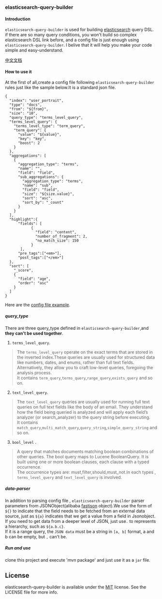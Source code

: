 ### elasticsearch-query-builder
#### Introduction
`elasticsearch-query-builder` is used for building [elasticsearch](https://www.elastic.co) query DSL. if there are so many query conditions, you won't build so complex elasticsearch DSL link before, and a config file is just enough using `elasticsearch-query-builder`. I belive that it will help you make your code simple and easy-understand.

[中文文档](https://github.com/xiaowei1118/elasticsearch-query-builder/blob/master/README-CN.md)

#### How to use it
At the first of all,create a config file following `elasticsearch-query-builder` rules just like the sample below.It is a standard json file.
```
{
  "index": "user_portrait",
  "type": "docs",
  "from": "${from}",
  "size": "10",
  "query_type": "terms_level_query",
  "terms_level_query": {
    "terms_level_type": "term_query",
    "term_query": {
      "value": "${value}",
      "key": "key",
      "boost": 2
    }
  },
  "aggregations": [
    {
      "aggregation_type": "terms",
      "name": "",
      "field": "field",
      "sub_aggregations": {
        "aggregation_type": "terms",
        "name": "sub",
        "field": "field",
        "size": "${size.value}",
        "sort": "asc",
        "sort_by": "_count"
      }
    }
  ],
  "highlight":{
      "fields": [
            {
              "field": "content",
              "number_of_fragment": 2,
              "no_match_size": 150
            }
       ],
      "pre_tags":["<em>"],
      "post_tags":["</em>"]
  },
  "sort": [
    "_score",
    {
      "field": "age",
      "order": "asc"
    }
  ]
}
```
Here are the [config file example](https://github.com/xiaowei1118/elasticsearch-query-builder/blob/master/src/main/resources/portrait_mapping.json).

##### query_type
There are three query_type defined in `elasticsearch-query-builder`,and <strong>they can't be used together</strong>.
1. `terms_level_query`.
 >   The `terms_level_query` operate on the exact terms that are stored in the inverted index.These queries are usually used for structured data like numbers, dates, and enums, rather than full text fields. Alternatively, they allow you to craft low-level queries, foregoing the analysis process.<br/>
 It contains `term_query`,`terms_query`,`range_query`,`exists_query` and so on.

2. `text_level_query`.
  > The `text_level_query` queries are usually used for running full text queries on full text fields like the body of an email. They understand how the field being queried is analyzed and will apply each field’s analyzer (or search_analyzer) to the query string before executing.<br/>
  It contains `match_query`,`multi_match_query`,`query_string`,`simple_query_string` and so on.
3. `bool_level` .
  > A query that matches documents matching boolean combinations of other queries. The bool query maps to Lucene BooleanQuery. It is built using one or more boolean clauses, each clause with a typed occurrence. <br/>
   The occurrence types are: must,filter,should,must_not.In each types , `terms_level_query` and `text_level_query` is involved.

##### data-parser
In addition to parsing config file , `elasticsearch-query-builder` parser parameters from JSONObject(alibaba [fastjson](https://github.com/alibaba/fastjson) object).We use the form of `${}` to indicate that the field needs to be fetched from an external data source, just as `${a}` indicates that we get a value from a field in Jsonobject. If you need to get data from a deeper level of JSON, just use`.` to represents a hierarchy, such as `${a.b.c}`. <br/>
If it is a range query, the `JSON data` must be a string in `[a, b]` format, a and b can be empty, but `,` can't be.

##### Run and use
clone this project and execute 'mvn package' and just use it as a `jar` file.

## License
elasticsearch-query-builder is available under the [MIT](https://www.opensource.org/licenses/mit-license.php) license. See the LICENSE file for more info.
